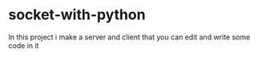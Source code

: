 # socket-with-python
In this project i make a server and client that you can edit and write some code in it
